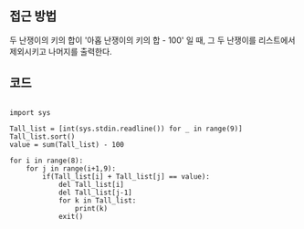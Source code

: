 ## 접근 방법
두 난쟁이의 키의 합이 '아홉 난쟁이의 키의 합 - 100' 일 때, 그 두 난쟁이를 리스트에서 제외시키고 나머지를 출력한다.



## 코드
<pre><code>
import sys

Tall_list = [int(sys.stdin.readline()) for _ in range(9)]
Tall_list.sort()
value = sum(Tall_list) - 100

for i in range(8):
    for j in range(i+1,9):
        if(Tall_list[i] + Tall_list[j] == value):
            del Tall_list[i]
            del Tall_list[j-1]
            for k in Tall_list:
                print(k)
            exit()
</code></pre>
